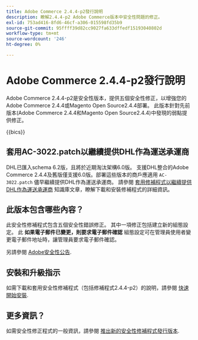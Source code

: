 ```yaml
---
title: Adobe Commerce 2.4.4-p2發行說明
description: 瞭解2.4.4-p2 Adobe Commerce版本中安全性問題的修正。
exl-id: 753ad416-8fd6-46cf-a306-015598fd35b9
source-git-commit: 95ffff39d82cc9027fa633dffedf15193040802d
workflow-type: tm+mt
source-wordcount: '246'
ht-degree: 0%

---
```


# Adobe Commerce 2.4.4-p2發行說明

Adobe Commerce 2.4.4-p2是安全性版本，提供五個安全性修正，以增強您的Adobe Commerce 2.4.4或Magento Open Source2.4.4部署。 此版本針對先前版本(Adobe Commerce 2.4.4和Magento Open Source2.4.4)中發現的弱點提供修正。

{{bics}}

## 套用AC-3022.patch以繼續提供DHL作為運送承運商

DHL已匯入schema 6.2版，且將於近期淘汰架構6.0版。 支援DHL整合的Adobe Commerce 2.4.4及舊版僅支援6.0版。部署這些版本的商戶應適用 `AC-3022.patch` 儘早繼續提供DHL作為運送承運商。 請參閱 [套用修補程式以繼續提供DHL作為運送承運商](https://support.magento.com/hc/en-us/articles/7707818131597-Apply-a-patch-to-continue-offering-DHL-as-shipping-carrier?_ga=2.201689433.994140970.1661546561-1218319047.1534347481) 知識庫文章，瞭解下載和安裝修補程式的詳細資訊。

## 此版本包含哪些內容？

此安全性修補程式包含五個安全性錯誤修正。 其中一項修正包括建立新的組態設定。 此 **如果電子郵件已變更，則要求電子郵件確認** 組態設定可在管理員使用者變更電子郵件地址時，讓管理員要求電子郵件確認。 <!-- AC-6292-->

另請參閱 [Adobe安全性公告](https://helpx.adobe.com/security/products/magento/apsb22-48.html).

## 安裝和升級指示

如需下載和套用安全性修補程式（包括修補程式2.4.4-p2）的說明，請參閱 [快速開始安裝](../../../installation/composer.md).

## 更多資訊？

如需安全性修正程式的一般資訊，請參閱 [推出新的安全性修補程式發行版本](https://community.magento.com/t5/Magento-DevBlog/Introducing-the-New-Security-Patch-Release/ba-p/141287).
